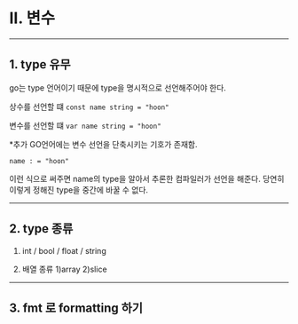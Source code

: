 # II. 변수

---

## 1. type 유무

go는 type 언어이기 때문에 type을 명시적으로 선언해주어야 한다.

상수를 선언할 떄
`const name string = "hoon"`

변수를 선언할 떄
`var name string = "hoon"`

*추가
GO언어에는 변수 선언을 단축시키는 기호가 존재함.

`name : = "hoon"`

이런 식으로 써주면 name의 type을 알아서 추론한 컴파일러가 선언을 해준다. 당연히 이렇게 정해진 type을 중간에 바꿀 수 없다.

---

## 2. type 종류
1. int / bool / float / string

2. 배열 종류
    1)array
    2)slice


---

## 3. fmt 로 formatting 하기

